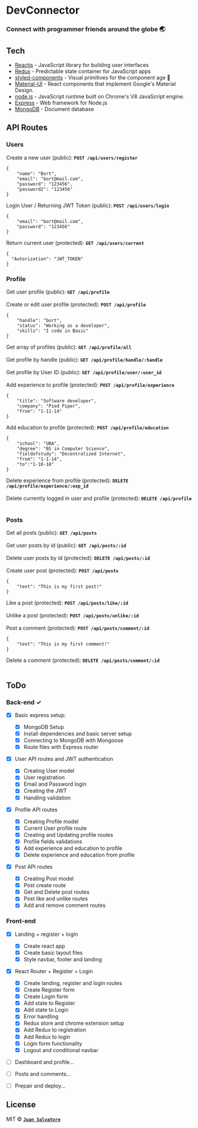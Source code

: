 # DevConnector

### Connect with programmer friends around the globe 🌏


## Tech

- [Reactjs](https://reactjs.org/) - JavaScript library for building user interfaces
- [Redux](https://redux.js.org/) - Predictable state container for JavaScript apps
- [styled-components](https://www.styled-components.com/) - Visual primitives for the component age 💅
- [Material-UI](https://material-ui.com/) - React components that implement Google's Material Design.
- [node.js](https://nodejs.org/) - JavaScript runtime built on Chrome's V8 JavaScript engine.
- [Express](https://expressjs.com/) - Web framework for Node.js
- [MongoDB](https://www.mongodb.com/) - Document database

## API Routes 

### Users

Create a new user (public): <b>```POST /api/users/register```</b><br/>
```
{
    "name": "Bort",
    "email": "bort@mail.com",
    "password": "123456",
    "password2": "123456"
}
```
Login User / Returning JWT Token (public): <b>```POST /api/users/login```</b><br/>
```
{
    "email": "bort@mail.com",
    "password": "123456"
}
```
Return current user (protected): <b>```GET /api/users/current```</b><br/>
```
{
  "Autorization": "JWT_TOKEN"
}
```
  
### Profile

Get user profile (public): <b>```GET /api/profile```</b><br/><br/>
Create or edit user profile (protected): <b>```POST /api/profile```</b><br/>
```
{
    "handle": "bort",
    "status": "Working as a developer",
    "skills": "I code in Basic"
}
```
Get array of profiles (public): <b>```GET /api/profile/all```</b><br/><br/>
Get profile by handle (public): <b>```GET /api/profile/handle/:handle```</b><br/><br/>
Get profile by User ID (public): <b>```GET /api/profile/user/:user_id```</b><br/><br/>
Add experience to profile (protected): <b>```POST /api/profile/experience```</b><br/>
```
{
    "title": "Software developer",
    "company": "Pied Piper",
    "from": "1-11-14"
}
```
Add education to profile (protected): <b>```POST /api/profile/education```</b><br/>
```
{
    "school": "UBA",
    "degree": "BS in Computer Science",
    "fieldofstudy": "Decentralized Internet",
    "from": "1-1-14",
    "to":"1-10-18"
}
```
Delete experience from profile (protected): <b>```DELETE /api/profile/experience/:exp_id```</b><br/><br/>
Delete currently logged in user and profile (protected): <b>```DELETE /api/profile```</b><br/><br/>

### Posts

Get all posts (public): <b>```GET /api/posts```</b><br/><br/>
Get user posts by id (public): <b>```GET /api/posts/:id```</b><br/><br/>
Delete user posts by id (protected): <b>```DELETE /api/posts/:id```</b><br/><br/>
Create user post (protected): <b>```POST /api/posts```</b><br/>
```
{
	"text": "This is my first post!"
}
```
Like a post (protected): <b>```POST /api/posts/like/:id```</b><br/><br/>
Unlike a post (protected): <b>```POST /api/posts/unlike/:id```</b><br/><br/>
Post a comment (protected): <b>```POST /api/posts/comment/:id```</b><br/>
```
{
	"text": "This is my first comment!"
}
```
Delete a comment (protected): <b>```DELETE /api/posts/comment/:id```</b><br/><br/>


## ToDo

### Back-end ✓

- [x] Basic express setup:

  - [x] MongoDB Setup
  - [x] Install dependencies and basic server setup
  - [x] Connecting to MongoDB with Mongoose
  - [x] Route files with Express router

- [x] User API routes and JWT authentication

  - [x] Creating User model
  - [x] User registration
  - [x] Email and Password login
  - [x] Creating the JWT
  - [x] Handling validation

- [x] Profile API routes

  - [x] Creating Profile model
  - [x] Current User profile route
  - [x] Creating and Updating profile routes
  - [x] Profile fields validations
  - [x] Add experience and education to profile
  - [x] Delete experience and education from profile

- [x] Post API routes
  - [x] Creating Post model
  - [x] Post create route
  - [x] Get and Delete post routes
  - [x] Post like and unlike routes
  - [x] Add and remove comment routes

### Front-end

- [x] Landing + register + login

  - [x] Create react app
  - [x] Create basic layout files
  - [x] Style navbar, footer and landing

- [x] React Router + Register + Login

  - [x] Create landing, register and login routes
  - [x] Create Register form
  - [x] Create Login form
  - [x] Add state to Register
  - [x] Add state to Login
  - [x] Error handling
  - [x] Redux store and chrome extension setup
  - [x] Add Redux to registration
  - [x] Add Redux to login
  - [x] Login form functionality
  - [x] Logout and conditional navbar

- [ ] Dashboard and profile...

- [ ] Posts and comments...

- [ ] Prepair and deploy...

## License

MIT © **[`Juan Salvatore`](http://juansalvatore.com)**
